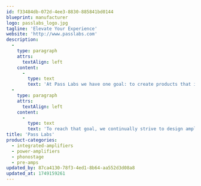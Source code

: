```yaml
---
id: f33484db-072d-4ee3-8830-885841bd0144
blueprint: manufacturer
logo: passlabs_logo.jpg
tagline: 'Elevate Your Experience'
website: 'http://www.passlabs.com'
description:
  -
    type: paragraph
    attrs:
      textAlign: left
    content:
      -
        type: text
        text: 'At Pass Labs we have one goal: to create products that invite you to listen. We want you to enjoy the experience so much that you go through your entire music collection – again, again and again…. each time a joyous discovery of something new. We want music lovers for the long haul.'
  -
    type: paragraph
    attrs:
      textAlign: left
    content:
      -
        type: text
        text: 'To reach that goal, we continually strive to design amplifiers that deliver great sound, measure well and are reliable. This is achieved through ongoing R&D, and lots and lots of listening. Oscilloscopes and distortion analyzers are excellent tools, but they historically make lousy customers. Our real customers care most about the experience they get when they sit down to listen to their music.'
title: 'Pass Labs'
product-categories:
  - integrated-amplifiers
  - power-amplifiers
  - phonostage
  - pre-amps
updated_by: 87ca4130-78f3-4ed1-8b64-aa552d3d08a8
updated_at: 1749159261
---
```

